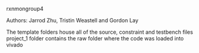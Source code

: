 rxnmongroup4

Authors: Jarrod Zhu, Tristin Weastell and Gordon Lay

The template folders house all of the source, constraint and testbench files
project_1 folder contains the raw folder where the code was loaded into vivado